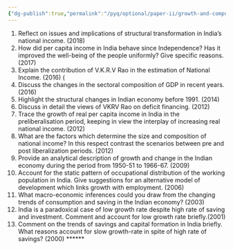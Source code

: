 ```yaml
---
{"dg-publish":true,"permalink":"/pyq/optional/paper-ii/growth-and-composition-trend-tpyq/"}
---
```



1. Reflect on issues and implications of structural transformation in India’s national income. (2018) 
2. How did per capita income in India behave since Independence? Has it improved the well-being of the people uniformly? Give specific reasons. (2017) 
3. Explain the contribution of V.K.R.V Rao in the estimation of National Income. (2016) (
4. Discuss the changes in the sectoral composition of GDP in recent years. (2016) 
5. Highlight the structural changes in Indian economy before 1991. (2014) 
6. Discuss in detail the views of VKRV Rao on deficit financing. (2012) 
7. Trace the growth of real per capita income in India in the preliberalisation period, keeping in view the interplay of increasing real national income. (2012) 
8. What are the factors which determine the size and composition of national income? In this respect contrast the scenarios between pre and post liberalization periods. (2012) 
9. Provide an analytical description of growth and change in the Indian economy during the period from 1950-51 to 1966-67. (2009) 
10. Account for the static pattern of occupational distribution of the working population in India. Give suggestions for an alternative model of development which links growth with employment. (2006) 
11. What macro-economic inferences could you draw from the changing trends of consumption and saving in the Indian economy? (2003) 
12. India is a paradoxical case of low growth rate despite high rate of saving and investment. Comment and account for low growth rate briefly.(2001) 
13. Comment on the trends of savings and capital formation in India briefly. What reasons account for slow growth-rate in spite of high rate of savings? (2000) ******